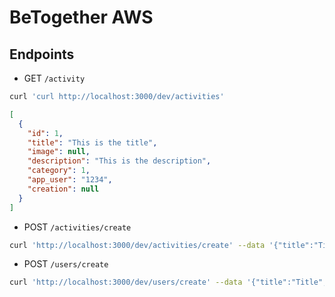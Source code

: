 # BeTogether AWS

## Endpoints
- GET `/activity`

```bash
curl 'curl http://localhost:3000/dev/activities'
```

```json
[
  {
    "id": 1,
    "title": "This is the title",
    "image": null,
    "description": "This is the description",
    "category": 1,
    "app_user": "1234",
    "creation": null
  }
]
```

- POST `/activities/create`

```bash
curl 'http://localhost:3000/dev/activities/create' --data '{"title":"Title", "image":"base64", "description":"Description", "category":"1", "app_user":"1234"}'
```

- POST `/users/create`

```bash
curl 'http://localhost:3000/dev/users/create' --data '{"title":"Title", "image":"base64", "description":"Description", "category":"1", "app_user":"1234"}'
```

